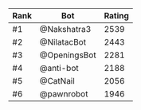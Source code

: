 Rank|Bot|Rating
---|---|---
#1|@Nakshatra3|2539
#2|@NilatacBot|2443
#3|@OpeningsBot|2281
#4|@anti-bot|2188
#5|@CatNail|2056
#6|@pawnrobot|1946
